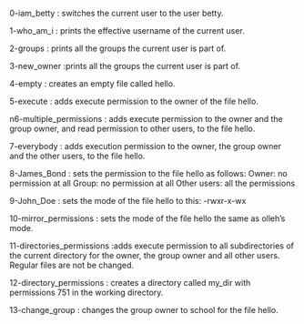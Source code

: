 0-iam_betty : switches the current user to the user betty.

1-who_am_i : prints the effective username of the current user.

2-groups : prints all the groups the current user is part of.

3-new_owner :prints all the groups the current user is part of.

4-empty : creates an empty file called hello.

5-execute : adds execute permission to the owner of the file hello.

n6-multiple_permissions :  adds execute permission to the owner and the group owner, and read permission to other users, to the file hello.

7-everybody : adds execution permission to the owner, the group owner and the other users, to the file hello.

8-James_Bond : sets the permission to the file hello as follows:
           Owner: no permission at all
           Group: no permission at all
           Other users: all the permissions

9-John_Doe : sets the mode of the file hello to this: -rwxr-x-wx

10-mirror_permissions : sets the mode of the file hello the same as olleh’s mode.

11-directories_permissions :adds execute permission to all subdirectories of the current directory for the owner, the group owner and all other users. Regular files are not be changed.

12-directory_permissions :  creates a directory called my_dir with permissions 751 in the working directory.

13-change_group : changes the group owner to school for the file hello.

